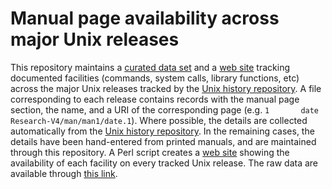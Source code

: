 # Manual page availability across major Unix releases
This repository maintains a
[curated data set](https://dspinellis.github.io/unix-history-man/data.zip)
and a [web site](https://dspinellis.github.io/unix-history-man/index.html)
tracking documented facilities (commands, system calls, library functions, etc)
across the major Unix releases tracked by the
[Unix history repository](https://github.com/dspinellis/unix-history-repo).
A file corresponding to each release contains records
with the manual page section, the name, and a URI
of the corresponding page (e.g. `1       date    Research-V4/man/man1/date.1`).
Where possible, the details are collected automatically from the
[Unix history repository](https://github.com/dspinellis/unix-history-repo).
In the remaining cases, the details have been hand-entered from printed
manuals, and are maintained through this repository.
A Perl script creates a
[web site](https://dspinellis.github.io/unix-history-man/index.html)
showing the availability of each facility on every tracked Unix release.
The raw data are available through
[this link](https://dspinellis.github.io/unix-history-man/data.zip).
